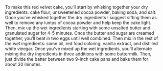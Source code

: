 To make this red velvet cake, you’ll start by whisking together your dry ingredients: cake flour, unsweetened cocoa powder, baking soda, and salt. 
 Once you’ve whisked together the dry ingredients I suggest sifting them as well to remove any lumps of cocoa powder and help keep the cake light.
 Then, mix up the wet ingredients starting with some unsalted butter and granulated sugar for 4-5 minutes.
 Once the butter and sugar are creamed together, you’ll beat in two eggs until well combined. Then mix in the rest of the wet ingredients: some oil, red food coloring, vanilla extract, and distilled white vinegar. 
 Once you’ve mixed up the wet ingredients, you’ll alternate mixing the dry ingredients in three additions with some buttermilk.
 Then, just divide the batter between two 9-inch cake pans and bake them for about 30 minutes.